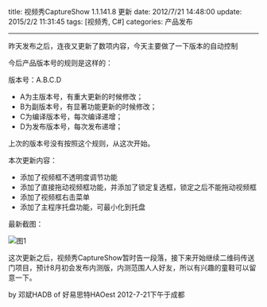 title: 视频秀CaptureShow 1.1.141.8 更新
date: 2012/7/21 14:48:00
update: 2015/2/2 11:31:45 
tags: [视频秀, C#]
categories: 产品发布

---

昨天发布之后，连夜又更新了数项内容，今天主要做了一下版本的自动控制

今后产品版本号的规则是这样的：

版本号：A.B.C.D

- A为主版本号，有重大更新的时候修改；
- B为副版本号，有显著功能更新的时候修改；
- C为编译版本号，每次编译递增；
- D为发布版本号，每次发布递增；

上次的版本号没有按照这个规则，从这次开始。

本次更新内容：

- 添加了视频框不透明度调节功能
- 添加了直接拖动视频框功能，并添加了锁定复选框，锁定之后不能拖动视频框
- 添加了视频框右击菜单
- 添加了主程序托盘功能，可最小化到托盘

最新截图：

![图1](/img/capture-show-1-1-141-1.png)

这次更新之后，视频秀CaptureShow暂时告一段落，接下来开始继续二维码传送门项目，预计8月初会发布内测版，内测范围人人好友，所以有兴趣的童鞋可以留意一下。


by 邓斌HADB of 好易思特HAOest
2012-7-21下午于成都